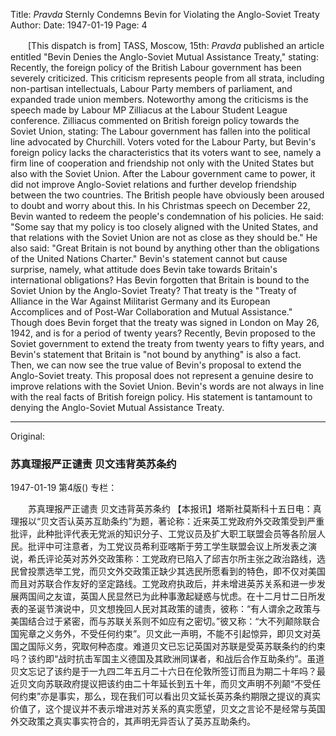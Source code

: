 Title: *Pravda* Sternly Condemns Bevin for Violating the Anglo-Soviet Treaty
Author:
Date: 1947-01-19
Page: 4

　　[This dispatch is from] TASS, Moscow, 15th: *Pravda* published an article entitled "Bevin Denies the Anglo-Soviet Mutual Assistance Treaty," stating: Recently, the foreign policy of the British Labour government has been severely criticized. This criticism represents people from all strata, including non-partisan intellectuals, Labour Party members of parliament, and expanded trade union members. Noteworthy among the criticisms is the speech made by Labour MP Zilliacus at the Labour Student League conference. Zilliacus commented on British foreign policy towards the Soviet Union, stating: The Labour government has fallen into the political line advocated by Churchill. Voters voted for the Labour Party, but Bevin's foreign policy lacks the characteristics that its voters want to see, namely a firm line of cooperation and friendship not only with the United States but also with the Soviet Union. After the Labour government came to power, it did not improve Anglo-Soviet relations and further develop friendship between the two countries. The British people have obviously been aroused to doubt and worry about this. In his Christmas speech on December 22, Bevin wanted to redeem the people's condemnation of his policies. He said: "Some say that my policy is too closely aligned with the United States, and that relations with the Soviet Union are not as close as they should be." He also said: "Great Britain is not bound by anything other than the obligations of the United Nations Charter." Bevin's statement cannot but cause surprise, namely, what attitude does Bevin take towards Britain's international obligations? Has Bevin forgotten that Britain is bound to the Soviet Union by the Anglo-Soviet Treaty? That treaty is the "Treaty of Alliance in the War Against Militarist Germany and its European Accomplices and of Post-War Collaboration and Mutual Assistance." Though does Bevin forget that the treaty was signed in London on May 26, 1942, and is for a period of twenty years? Recently, Bevin proposed to the Soviet government to extend the treaty from twenty years to fifty years, and Bevin's statement that Britain is "not bound by anything" is also a fact. Then, we can now see the true value of Bevin's proposal to extend the Anglo-Soviet treaty. This proposal does not represent a genuine desire to improve relations with the Soviet Union. Bevin's words are not always in line with the real facts of British foreign policy. His statement is tantamount to denying the Anglo-Soviet Mutual Assistance Treaty.



<hr /> 

Original: 


### 苏真理报严正谴责  贝文违背英苏条约

1947-01-19
第4版()
专栏：

　　苏真理报严正谴责  贝文违背英苏条约
    【本报讯】塔斯社莫斯科十五日电：真理报以“贝文否认英苏互助条约”为题，著论称：近来英工党政府外交政策受到严重批评，此种批评代表无党派的知识分子、工党议员及扩大职工联盟会员等各阶层人民。批评中可注意者，为工党议员希利亚喀斯于劳工学生联盟会议上所发表之演说，希氏评论英对苏外交政策称：工党政府已陷入了邱吉尔所主张之政治路线，选民曾投票选举工党，而贝文外交政策正缺少其选民所愿看到的特色，即不仅对美国而且对苏联合作友好的坚定路线。工党政府执政后，并未增进英苏关系和进一步发展两国间之友谊，英国人民显然已为此种事激起疑惑与忧虑。在十二月廿二日所发表的圣诞节演说中，贝文想挽回人民对其政策的谴责，彼称：“有人谓余之政策与美国结合过于紧密，而与苏联关系则不如应有之密切。”彼又称：“大不列颠除联合国宪章之义务外，不受任何约束”。贝文此一声明，不能不引起惊异，即贝文对英国之国际义务，究取何种态度。难道贝文已忘记英国对苏联是受英苏联条约的约束吗？该约即“战时抗击军国主义德国及其欧洲同谋者，和战后合作互助条约”。虽道贝文忘记了该约是于一九四二年五月二十六日在伦敦所签订而且为期二十年吗？最近贝文向苏联政府提议把该约由二十年延长到五十年，而贝文声明不列颠“不受任何约束”亦是事实，那么，现在我们可以看出贝文延长英苏条约期限之提议的真实价值了，这个提议并不表示增进对苏关系的真实愿望，贝文之言论不是经常与英国外交政策之真实事实符合的，其声明无异否认了英苏互助条约。
